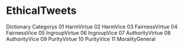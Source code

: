 # EthicalTweets
Dictionary Categorys
01                    HarmVirtue
02                    HarmVice
03                    FairnessVirtue
04                    FairnessVice
05                    IngroupVirtue
06                    IngroupVice
07                    AuthorityVirtue
08                    AuthorityVice
09                    PurityVirtue
10                    PurityVice
11                    MoralityGeneral
